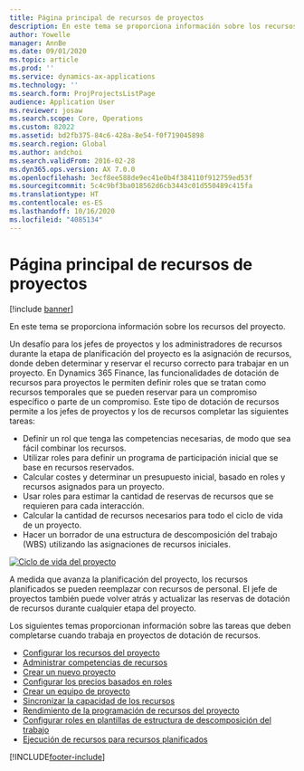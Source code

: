 ```yaml
---
title: Página principal de recursos de proyectos
description: En este tema se proporciona información sobre los recursos del proyecto.
author: Yowelle
manager: AnnBe
ms.date: 09/01/2020
ms.topic: article
ms.prod: ''
ms.service: dynamics-ax-applications
ms.technology: ''
ms.search.form: ProjProjectsListPage
audience: Application User
ms.reviewer: josaw
ms.search.scope: Core, Operations
ms.custom: 82022
ms.assetid: bd2fb375-84c6-428a-8e54-f0f719045898
ms.search.region: Global
ms.author: andchoi
ms.search.validFrom: 2016-02-28
ms.dyn365.ops.version: AX 7.0.0
ms.openlocfilehash: 3ecf8ee588de9ec41e0b4f384110f912759ed53f
ms.sourcegitcommit: 5c4c9bf3ba018562d6cb3443c01d550489c415fa
ms.translationtype: HT
ms.contentlocale: es-ES
ms.lasthandoff: 10/16/2020
ms.locfileid: "4085134"
---
```

# <a name="project-resourcing-home-page"></a>Página principal de recursos de proyectos

[!include [banner](../includes/banner.md)]

En este tema se proporciona información sobre los recursos del proyecto.

Un desafío para los jefes de proyectos y los administradores de recursos durante la etapa de planificación del proyecto es la asignación de recursos, donde deben determinar y reservar el recurso correcto para trabajar en un proyecto. En Dynamics 365 Finance, las funcionalidades de dotación de recursos para proyectos le permiten definir roles que se tratan como recursos temporales que se pueden reservar para un compromiso específico o parte de un compromiso. Este tipo de dotación de recursos permite a los jefes de proyectos y los de recursos completar las siguientes tareas:

- Definir un rol que tenga las competencias necesarias, de modo que sea fácil combinar los recursos.
- Utilizar roles para definir un programa de participación inicial que se base en recursos reservados.
- Calcular costes y determinar un presupuesto inicial, basado en roles y recursos asignados para un proyecto.
- Usar roles para estimar la cantidad de reservas de recursos que se requieren para cada interacción.
- Calcular la cantidad de recursos necesarios para todo el ciclo de vida de un proyecto.
- Hacer un borrador de una estructura de descomposición del trabajo (WBS) utilizando las asignaciones de recursos iniciales.

[![Ciclo de vida del proyecto](./media/projectresourcing02-1024x812.jpg)](./media/projectresourcing02.jpg)

A medida que avanza la planificación del proyecto, los recursos planificados se pueden reemplazar con recursos de personal. El jefe de proyectos también puede volver atrás y actualizar las reservas de dotación de recursos durante cualquier etapa del proyecto.

Los siguientes temas proporcionan información sobre las tareas que deben completarse cuando trabaja en proyectos de dotación de recursos.

- [Configurar los recursos del proyecto](set-up-project-resources.md)
- [Administrar competencias de recursos](manage-resource-competencies.md)
- [Crear un nuevo proyecto](create-new-project.md)
- [Configurar los precios basados en roles](set-up-role-based-pricing.md)
- [Crear un equipo de proyecto](create-project-team.md)
- [Sincronizar la capacidad de los recursos](synchronize-resource-capacity.md)
- [Rendimiento de la programación de recursos del proyecto](project-scheduling-performance.md)
- [Configurar roles en plantillas de estructura de descomposición del trabajo](set-up-roles-wbs-template.md)
- [Ejecución de recursos para recursos planificados](resource-fulfillment-planned-resources.md)


[!INCLUDE[footer-include](../includes/footer-banner.md)]